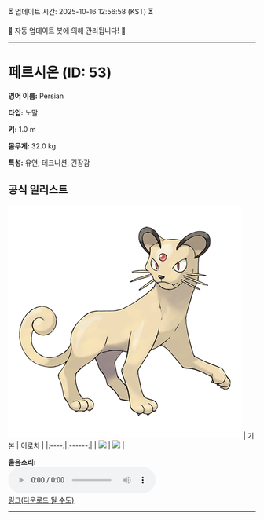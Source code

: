 
⏳ 업데이트 시간: 2025-10-16 12:56:58 (KST) ⏳

🤖 자동 업데이트 봇에 의해 관리됩니다! 🤖

---

# 페르시온 (ID: 53)
**영어 이름:** Persian

**타입:** 노말

**키:** 1.0 m

**몸무게:** 32.0 kg

**특성:** 유연, 테크니션, 긴장감

## 공식 일러스트
![](https://raw.githubusercontent.com/PokeAPI/sprites/master/sprites/pokemon/other/official-artwork/53.png)
| 기본 | 이로치 |
|:----:|:------:|
| <img src="http://play.pokemonshowdown.com/sprites/ani/persian.gif" width="200"> | <img src="http://play.pokemonshowdown.com/sprites/ani-shiny/persian.gif" width="200"> |

**울음소리:**<br><audio controls src="https://raw.githubusercontent.com/PokeAPI/cries/main/cries/pokemon/latest/53.ogg"></audio><br> [링크(다운로드 될 수도)](https://raw.githubusercontent.com/PokeAPI/cries/main/cries/pokemon/latest/53.ogg)


---
